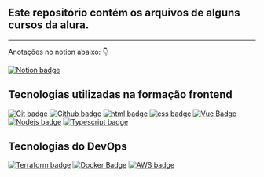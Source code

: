 ## Este repositório contém os arquivos de alguns cursos da alura.

---

Anotações no notion abaixo: 👇

[![Notion badge](https://img.shields.io/badge/Notion-000000?style=for-the-badge&logo=notion&logoColor=white)](https://silver-bakery-ca4.notion.site/Cursos-d2c11b9163c24b4ab243e3fb740165e0)

## Tecnologias utilizadas na formação frontend

[![Git badge](https://img.shields.io/badge/GIT-E44C30?style=for-the-badge&logo=git&logoColor=white)](https://git-scm.com/)
[![Github badge](https://img.shields.io/badge/GitHub-100000?style=for-the-badge&logo=github&logoColor=white)](https://github.com/)
[![html badge](https://img.shields.io/badge/HTML5-E34F26?style=for-the-badge&logo=html5&logoColor=white)](https://developer.mozilla.org/pt-BR/docs/Web/HTML)
[![css badge](https://img.shields.io/badge/CSS3-1572B6?style=for-the-badge&logo=css3&logoColor=white)](https://developer.mozilla.org/pt-BR/docs/Web/css)
[![Vue Badge](https://img.shields.io/badge/Vue.js-35495E?style=for-the-badge&logo=vuedotjs&logoColor=4FC08D)](https://vuejs.org/)
[![Nodejs badge](https://img.shields.io/badge/Node.js-43853D?style=for-the-badge&logo=nodedotjs&logoColor=white)](https://nodejs.org)
[![Typescript badge](https://img.shields.io/badge/Typescript-007ACC?style=for-the-badge&logo=typescript&logoColor=white)](https://www.typescriptlang.org/)

## Tecnologias do DevOps
[![Terraform badge](https://img.shields.io/badge/Terraform-7B42BC?style=for-the-badge&logo=terraform&logoColor=white)](https://www.terraform.io)
[![Docker Badge](https://img.shields.io/badge/Docker-2CA5E0?style=for-the-badge&logo=docker&logoColor=white)](https://www.docker.com/)
[![AWS badge](https://img.shields.io/badge/Amazon_AWS-FF9900?style=for-the-badge&logo=amazonaws&logoColor=white)](https://aws.amazon.com/pt/)


